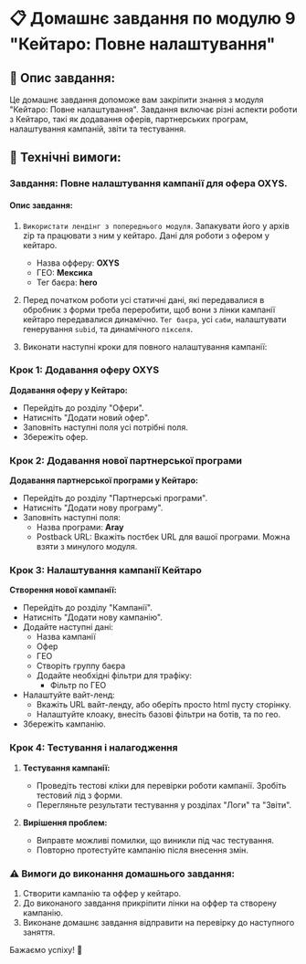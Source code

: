 # 📋 Домашнє завдання по модулю 9 "Кейтаро: Повне налаштування"

## 📄 Опис завдання:

Це домашнє завдання допоможе вам закріпити знання з модуля "Кейтаро: Повне налаштування". Завдання включає різні аспекти роботи з Кейтаро, такі як додавання оферів, партнерських програм, налаштування кампаній, звіти та тестування.

## 🔧 Технічні вимоги:

### Завдання: Повне налаштування кампанії для офера OXYS.

#### Опис завдання:
1. `Використати лендінг з попереднього модуля`. Запакувати його у архів zip та працювати з ним у кейтаро.
Дані для роботи з офером у кейтаро.

   - Назва офферу: **OXYS**
   - ГЕО: **Мексика**
   - Тег баєра: **hero**

2. Перед початком роботи усі статичні дані, які передавалися в обробник з форми треба переробити, щоб вони з лінки кампанії кейтаро передавалися динамічно. `Тег баєра`, усі `саби`, налаштувати генерування `subid`, та динамічного `пікселя`.
3. Виконати наступні кроки для повного налаштування кампанії:

### Крок 1: Додавання оферу OXYS

**Додавання оферу у Кейтаро:**
   - Перейдіть до розділу "Офери".
   - Натисніть "Додати новий офер".
   - Заповніть наступні поля усі потрібні поля.
   - Збережіть офер.

### Крок 2: Додавання нової партнерської програми

**Додавання партнерської програми у Кейтаро:**
   - Перейдіть до розділу "Партнерські програми".
   - Натисніть "Додати нову програму".
   - Заповніть наступні поля:
     - Назва програми: **Aray**
     - Postback URL: Вкажіть постбек URL для вашої програми. Можна взяти з минулого модуля.

### Крок 3: Налаштування кампанії Кейтаро

**Створення нової кампанії:**
   - Перейдіть до розділу "Кампанії".
   - Натисніть "Додати нову кампанію".
   - Додайте наступні дані:
     - Назва кампанії
     - Офер
     - ГЕО
     - Створіть группу баєра
     - Додайте необхідні фільтри для трафіку:
       - Фільтр по ГЕО
   - Налаштуйте вайт-ленд:
     - Вкажіть URL вайт-ленду, або оберіть просто html пусту сторінку.
     - Налаштуйте клоаку, внесіть базові фільтри на ботів, та по гео.
   - Збережіть кампанію.


### Крок 4: Тестування і налагодження

1. **Тестування кампанії:**
   - Проведіть тестові кліки для перевірки роботи кампанії. Зробіть тестовий лід з форми.
   - Перегляньте результати тестування у розділах "Логи" та "Звіти".

2. **Вирішення проблем:**
   - Виправте можливі помилки, що виникли під час тестування.
   - Повторно протестуйте кампанію після внесення змін.



### ⚠️ Вимоги до виконання домашнього завдання:
1. Створити кампанію та оффер у кейтаро.
2. До виконаного завдання прикріпити лінки на оффер та створену кампанію.
3. Виконане домашнє завдання відправити на перевірку до наступного заняття.

Бажаємо успіху! 🚀
